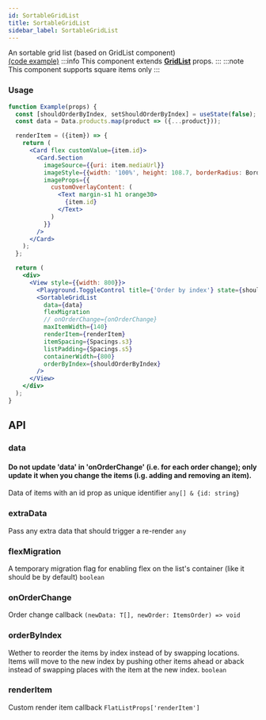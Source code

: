 ```yaml
---
id: SortableGridList
title: SortableGridList
sidebar_label: SortableGridList
---
```


An sortable grid list (based on GridList component)  
[(code example)](https://github.com/wix/react-native-ui-lib/blob/master/demo/src/screens/componentScreens/SortableGridListScreen.tsx)
:::info
This component extends **[GridList](/docs/components/lists/GridList)** props.
:::
:::note
This component supports square items only
:::
<div style={{display: 'flex', flexDirection: 'row', overflowX: 'auto', maxHeight: '500px', alignItems: 'center'}}></div>

### Usage
``` jsx live
function Example(props) {
  const [shouldOrderByIndex, setShouldOrderByIndex] = useState(false);
  const data = Data.products.map(product => ({...product}));

  renderItem = ({item}) => {
    return (
      <Card flex customValue={item.id}>
        <Card.Section
          imageSource={{uri: item.mediaUrl}}
          imageStyle={{width: '100%', height: 108.7, borderRadius: BorderRadiuses.br10}}
          imageProps={{
            customOverlayContent: (
              <Text margin-s1 h1 orange30>
                {item.id}
              </Text>
            )
          }}
        />
      </Card>
    );
  };

  return (
    <div>
      <View style={{width: 800}}>
        <Playground.ToggleControl title={'Order by index'} state={shouldOrderByIndex} setState={setShouldOrderByIndex}/>
        <SortableGridList
          data={data}
          flexMigration
          // onOrderChange={onOrderChange}
          maxItemWidth={140}
          renderItem={renderItem}
          itemSpacing={Spacings.s3}
          listPadding={Spacings.s5}
          containerWidth={800}
          orderByIndex={shouldOrderByIndex}
        />
      </View>
    </div>
  );
}
```
## API
### data
#### Do not update 'data' in 'onOrderChange' (i.e. for each order change); only update it when you change the items (i.g. adding and removing an item).
Data of items with an id prop as unique identifier
`any[] & {id: string} ` 

### extraData
Pass any extra data that should trigger a re-render
`any ` 

### flexMigration
A temporary migration flag for enabling flex on the list's container (like it should be by default)
`boolean ` 

### onOrderChange
Order change callback
`(newData: T[], newOrder: ItemsOrder) => void ` 

### orderByIndex
Wether to reorder the items by index instead of by swapping locations.
Items will move to the new index by pushing other items ahead or aback instead of swapping places with the item at the new index.
`boolean ` 

### renderItem
Custom render item callback
`FlatListProps['renderItem'] ` 


